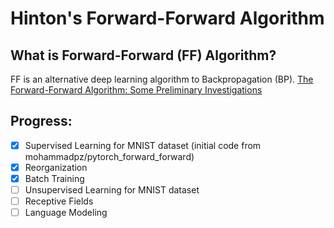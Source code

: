# Hinton's Forward-Forward Algorithm
## What is Forward-Forward (FF) Algorithm?
FF is an alternative deep learning algorithm to Backpropagation (BP).
[The Forward-Forward Algorithm: Some Preliminary Investigations](https://arxiv.org/abs/2212.13345)

## Progress:
- [x] Supervised Learning for MNIST dataset (initial code from mohammadpz/pytorch_forward_forward)
- [x] Reorganization
- [x] Batch Training
- [ ] Unsupervised Learning for MNIST dataset
- [ ] Receptive Fields
- [ ] Language Modeling
